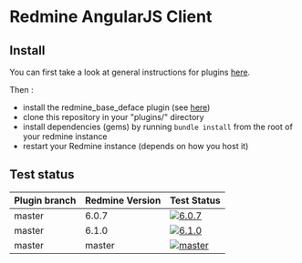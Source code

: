 Redmine AngularJS Client
========================

Install
-------

You can first take a look at general instructions for plugins [here](http://www.redmine.org/wiki/redmine/Plugins).

Then :

* install the redmine_base_deface plugin (see [here](https://github.com/jbbarth/redmine_base_deface))
* clone this repository in your "plugins/" directory
* install dependencies (gems) by running `bundle install` from the root of your redmine instance
* restart your Redmine instance (depends on how you host it)

Test status
----------

| Plugin branch | Redmine Version | Test Status       |
|---------------|-----------------|-------------------|
| master        | 6.0.7           | [![6.0.7][1]][5]  |
| master        | 6.1.0           | [![6.1.0][2]][5]  |
| master        | master          | [![master][4]][5] |

[1]: https://github.com/nanego/redmine_angular_ui/actions/workflows/6_0_7.yml/badge.svg
[2]: https://github.com/nanego/redmine_angular_ui/actions/workflows/6_1_0.yml/badge.svg
[4]: https://github.com/nanego/redmine_angular_ui/actions/workflows/master.yml/badge.svg
[5]: https://github.com/nanego/redmine_angular_ui/actions
